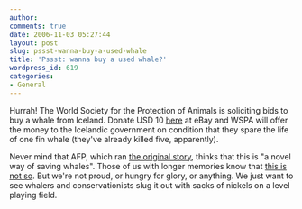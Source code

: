 ```yaml
---
author:
comments: true
date: 2006-11-03 05:27:44
layout: post
slug: pssst-wanna-buy-a-used-whale
title: 'Pssst: wanna buy a used whale?'
wordpress_id: 619
categories:
- General
---
```


Hurrah! The World Society for the Protection of Animals is soliciting bids to buy a whale from Iceland. Donate USD 10 [here](http://www.wspa-international.org/ebay) at eBay and WSPA will offer the money to the Icelandic government on condition that they spare the life of one fin whale (they've already killed five, apparently).

Never mind that AFP, which ran [the original story](http://www.terradaily.com/reports/Animal_Group_Bids_To_Buy_Whale_Life_From_Iceland_999.html), thinks that this is "a novel way of saving whales". Those of us with longer memories know that [this is not so](http://jeremycherfas.net/2006/06/28/sounds-familiar/). But we're not proud, or hungry for glory, or anything. We just want to see whalers and conservationists slug it out with sacks of nickels on a level playing field.

